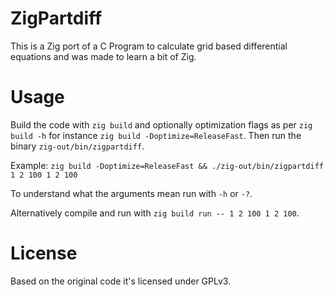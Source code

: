 # ZigPartdiff

This is a Zig port of a C Program to calculate grid based differential 
equations and was made to learn a bit of Zig.

# Usage

Build the code with `zig build` and optionally optimization flags as per `zig
build -h` for instance `zig build -Doptimize=ReleaseFast`.
Then run the binary `zig-out/bin/zigpartdiff`.

Example: `zig build -Doptimize=ReleaseFast && ./zig-out/bin/zigpartdiff 1 2 100
1 2 100`

To understand what the arguments mean run with `-h` or `-?`.

Alternatively compile and run with `zig build run -- 1 2 100 1 2 100`.

# License

Based on the original code it's licensed under GPLv3.
